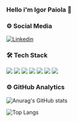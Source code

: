 

### Hello i'm Igor Paiola 👋  

### ⚙️  Social Media

[![Linkedin](https://img.shields.io/badge/LinkedIn-0077B5?style=for-the-badge&logo=linkedin&logoColor=white)](https://www.linkedin.com/in/igor-paiola/)

### 🛠  Tech Stack

<div>
    <img src="https://img.shields.io/badge/Elixir-4B275F?style=for-the-badge&logo=elixir&logoColor=white"/>
    <img src="https://img.shields.io/badge/Python-3776AB?style=for-the-badge&logo=python&logoColor=white"/>
    <img src="https://img.shields.io/badge/Java-ED8B00?style=for-the-badge&logo=openjdk&logoColor=white"/>
    <img src="https://img.shields.io/badge/Vue.js-35495E?style=for-the-badge&logo=vue.js&logoColor=4FC08D"/>
    <img src="https://img.shields.io/badge/JavaScript-323330?style=for-the-badge&logo=javascript&logoColor=F7DF1E"/>
    <img src="https://img.shields.io/badge/HTML-239120?style=for-the-badge&logo=html5&logoColor=white"/>
    <img src="https://img.shields.io/badge/CSS-239120?&style=for-the-badge&logo=css3&logoColor=white"/>
        
</div>

### ⚙️  GitHub Analytics

![Anurag's GitHub stats](https://github-readme-stats.vercel.app/api?username=igorpaiola&show_icons=true&theme=radical)

![Top Langs](https://github-readme-stats.vercel.app/api/top-langs/?username=igorpaiola&langs_count=8)
